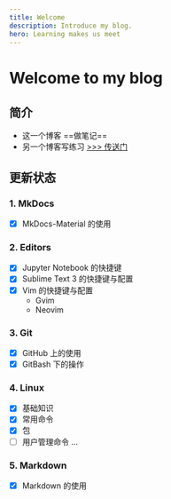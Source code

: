 ```yaml
---
title: Welcome
description: Introduce my blog.
hero: Learning makes us meet
---
```

 
# Welcome to my blog

## 简介

- 这一个博客 ==做笔记==
- 另一个博客写练习 <a href="https://yorkfish.github.io/exercises/" target="_blank">>>> 传送门 </a>

## 更新状态

### 1. MkDocs

- [x] MkDocs-Material 的使用

### 2. Editors

- [x] Jupyter Notebook 的快捷键
- [x] Sublime Text 3 的快捷键与配置
- [x] Vim 的快捷键与配置
    - Gvim
    - Neovim

### 3. Git

- [x] GitHub 上的使用
- [x] GitBash 下的操作

### 4. Linux

- [x] 基础知识
- [x] 常用命令
- [x] 包
- [ ] 用户管理命令 ...

### 5. Markdown

- [x] Markdown 的使用
